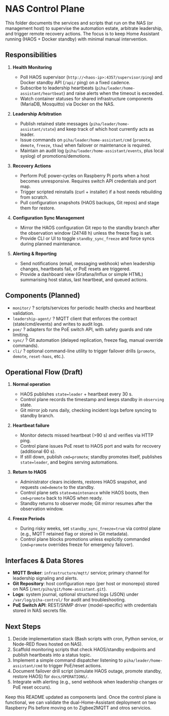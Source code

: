 # NAS Control Plane

This folder documents the services and scripts that run on the NAS (or management host) to supervise the automation estate, arbitrate leadership, and trigger remote recovery actions. The focus is to keep Home Assistant running (HAOS + Docker standby) with minimal manual intervention.

## Responsibilities
1. **Health Monitoring**
   - Poll HAOS supervisor (`http://<haos-ip>:4357/supervisor/ping`) and Docker standby API (`/api/` ping) on a fixed cadence.
   - Subscribe to leadership heartbeats (`piha/leader/home-assistant/heartbeat`) and raise alerts when the timeout is exceeded.
   - Watch container statuses for shared infrastructure components (MariaDB, Mosquitto) via Docker on the NAS.

2. **Leadership Arbitration**
   - Publish retained state messages (`piha/leader/home-assistant/state`) and keep track of which host currently acts as leader.
   - Issue commands on `piha/leader/home-assistant/cmd` (`promote`, `demote`, `freeze`, `thaw`) when failover or maintenance is required.
   - Maintain an audit log (`piha/leader/home-assistant/events`, plus local syslog) of promotions/demotions.

3. **Recovery Actions**
   - Perform PoE power-cycles on Raspberry Pi ports when a host becomes unresponsive. Requires switch API credentials and port map.
   - Trigger scripted reinstalls (curl + installer) if a host needs rebuilding from scratch.
   - Pull configuration snapshots (HAOS backups, Git repos) and stage them for restore.

4. **Configuration Sync Management**
   - Mirror the HAOS configuration Git repo to the standby branch after the observation window (24?48 h) unless the freeze flag is set.
   - Provide CLI or UI to toggle `standby_sync_freeze` and force syncs during planned maintenance.

5. **Alerting & Reporting**
   - Send notifications (email, messaging webhook) when leadership changes, heartbeats fail, or PoE resets are triggered.
   - Provide a dashboard view (Grafana/Influx or simple HTML) summarising host status, last heartbeat, and queued actions.

## Components (Planned)
- `monitor/` ? scripts/services for periodic health checks and heartbeat validation.
- `leadership-agent/` ? MQTT client that enforces the contract (state/cmd/events) and writes to audit logs.
- `poe/` ? adapters for the PoE switch API, with safety guards and rate limiting.
- `sync/` ? Git automation (delayed replication, freeze flag, manual override commands).
- `cli/` ? optional command-line utility to trigger failover drills (`promote`, `demote`, `reset-haos`, etc.).

## Operational Flow (Draft)
1. **Normal operation**
   - HAOS publishes `state=leader` + heartbeat every 30 s.
   - Control plane records the timestamp and keeps standby in `observing` state.
   - Git mirror job runs daily, checking incident logs before syncing to standby branch.

2. **Heartbeat failure**
   - Monitor detects missed heartbeat (>90 s) and verifies via HTTP ping.
   - Control plane issues PoE reset to HAOS port and waits for recovery (additional 60 s).
   - If still down, publish `cmd=promote`; standby promotes itself, publishes `state=leader`, and begins serving automations.

3. **Return to HAOS**
   - Administrator clears incidents, restores HAOS snapshot, and requests `cmd=demote` to the standby.
   - Control plane sets `state=maintenance` while HAOS boots, then `cmd=promote` back to HAOS when ready.
   - Standby returns to observer mode; Git mirror resumes after the observation window.

4. **Freeze Periods**
   - During risky weeks, set `standby_sync_freeze=true` via control plane (e.g., MQTT retained flag or stored in Git metadata).
   - Control plane blocks promotions unless explicitly commanded (`cmd=promote` overrides freeze for emergency failover).

## Interfaces & Data Stores
- **MQTT Broker**: `infrastructure/mqtt/` service; primary channel for leadership signaling and alerts.
- **Git Repository**: host configuration repo (per host or monorepo) stored on NAS (`/mnt/piha/git/home-assistant.git`).
- **Logs**: system journal, optional structured logs (JSON) under `/var/log/piha-control/` for audit and troubleshooting.
- **PoE Switch API**: REST/SNMP driver (model-specific) with credentials stored in NAS secrets file.

## Next Steps
1. Decide implementation stack (Bash scripts with cron, Python service, or Node-RED flows hosted on NAS).
2. Scaffold monitoring scripts that check HAOS/standby endpoints and publish heartbeats into a status topic.
3. Implement a simple command dispatcher listening to `piha/leader/home-assistant/cmd` to trigger PoE/reset actions.
4. Document failover drill script (simulate HAOS outage, promote standby, restore HAOS) for `docs/OPERATIONS/`.
5. Integrate with alerting (e.g., send webhook when leadership changes or PoE reset occurs).

Keep this README updated as components land. Once the control plane is functional, we can validate the dual-Home-Assistant deployment on two Raspberry Pis before moving on to Zigbee2MQTT and otros servicios.
